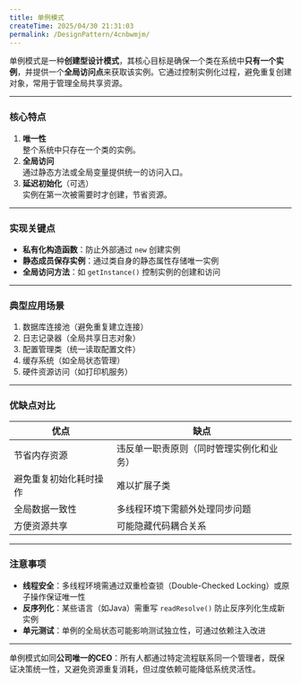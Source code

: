```yaml
---
title: 单例模式
createTime: 2025/04/30 21:31:03
permalink: /DesignPattern/4cnbwmjm/
---
```

单例模式是一种**创建型设计模式**，其核心目标是确保一个类在系统中**只有一个实例**，并提供一个**全局访问点**来获取该实例。它通过控制实例化过程，避免重复创建对象，常用于管理全局共享资源。

---

### 核心特点
1. **唯一性**  
   整个系统中只存在一个类的实例。
2. **全局访问**  
   通过静态方法或全局变量提供统一的访问入口。
3. **延迟初始化**（可选）  
   实例在第一次被需要时才创建，节省资源。

---

### 实现关键点
- **私有化构造函数**：防止外部通过 `new` 创建实例  
- **静态成员保存实例**：通过类自身的静态属性存储唯一实例  
- **全局访问方法**：如 `getInstance()` 控制实例的创建和访问  

---

### 典型应用场景
1. 数据库连接池（避免重复建立连接）
2. 日志记录器（全局共享日志对象）
3. 配置管理类（统一读取配置文件）
4. 缓存系统（如全局状态管理）
5. 硬件资源访问（如打印机服务）

---

### 优缺点对比
| **优点** | **缺点** |
|----------|----------|
| 节省内存资源 | 违反单一职责原则（同时管理实例化和业务） |
| 避免重复初始化耗时操作 | 难以扩展子类 |
| 全局数据一致性 | 多线程环境下需额外处理同步问题 |
| 方便资源共享 | 可能隐藏代码耦合关系 |

---

### 注意事项
- **线程安全**：多线程环境需通过双重检查锁（Double-Checked Locking）或原子操作保证唯一性  
- **反序列化**：某些语言（如Java）需重写 `readResolve()` 防止反序列化生成新实例  
- **单元测试**：单例的全局状态可能影响测试独立性，可通过依赖注入改进  

---

单例模式如同**公司唯一的CEO**：所有人都通过特定流程联系同一个管理者，既保证决策统一性，又避免资源重复消耗，但过度依赖可能降低系统灵活性。
